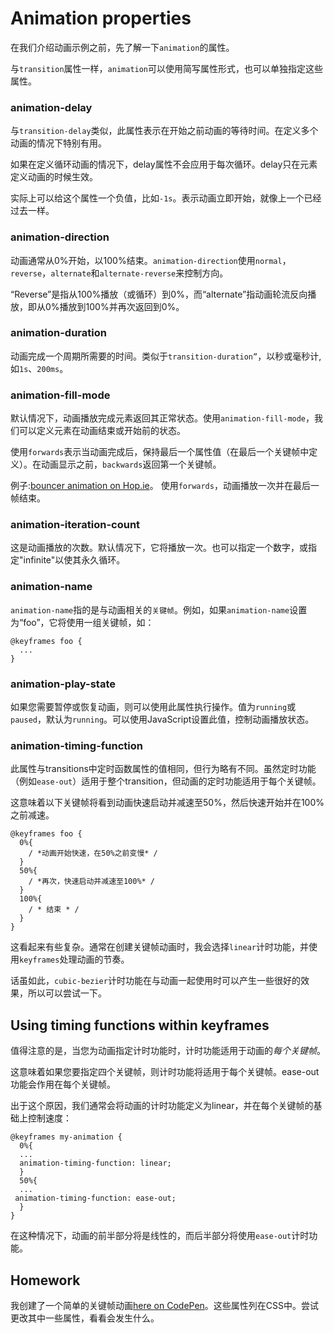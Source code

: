 # Animation properties

在我们介绍动画示例之前，先了解一下`animation`的属性。

与`transition`属性一样，`animation`可以使用简写属性形式，也可以单独指定这些属性。

### animation-delay

与`transition-delay`类似，此属性表示在开始之前动画的等待时间。在定义多个动画的情况下特别有用。

如果在定义循环动画的情况下，delay属性不会应用于每次循环。delay只在元素定义动画的时候生效。

实际上可以给这个属性一个负值，比如`-1s`。表示动画立即开始，就像上一个已经过去一样。

### animation-direction

动画通常从0%开始，以100%结束。`animation-direction`使用`normal`，`reverse`，`alternate`和`alternate-reverse`来控制方向。

“Reverse”是指从100%播放（或循环）到0%，而“alternate”指动画轮流反向播放，即从0%播放到100%并再次返回到0%。

### animation-duration

动画完成一个周期所需要的时间。类似于`transition-duration”`，以秒或毫秒计,如`1s`、`200ms`。

### animation-fill-mode

默认情况下，动画播放完成元素返回其正常状态。使用`animation-fill-mode`，我们可以定义元素在动画结束或开始前的状态。

使用`forwards`表示当动画完成后，保持最后一个属性值（在最后一个关键帧中定义）。在动画显示之前，`backwards`返回第一个关键帧。

例子:[bouncer animation on Hop.ie](http://hop.ie/)。 使用`forwards`，动画播放一次并在最后一帧结束。

### animation-iteration-count

这是动画播放的次数。默认情况下，它将播放一次。也可以指定一个数字，或指定"infinite"以使其永久循环。

### animation-name

`animation-name`指的是与动画相关的`关键帧`。例如，如果`animation-name`设置为“foo”，它将使用一组关键帧，如：

    @keyframes foo {
      ...
    }

### animation-play-state

如果您需要暂停或恢复动画，则可以使用此属性执行操作。值为`running`或`paused`，默认为`running`。可以使用JavaScript设置此值，控制动画播放状态。

### animation-timing-function

此属性与transitions中定时函数属性的值相同，但行为略有不同。虽然定时功能（例如`ease-out`）适用于整个transition，但动画的定时功能适用于每个关键帧。

这意味着以下关键帧将看到动画快速启动并减速至50%，然后快速开始并在100%之前减速。

    @keyframes foo {
      0%{
        / *动画开始快速，在50%之前变慢* /
      }
      50%{
        / *再次，快速启动并减速至100%* /
      }
      100%{
        / * 结束 * /
      }
    }

这看起来有些复杂。通常在创建关键帧动画时，我会选择`linear`计时功能，并使用`keyframes`处理动画的节奏。

话虽如此，`cubic-bezier`计时功能在与动画一起使用时可以产生一些很好的效果，所以可以尝试一下。

## Using timing functions within keyframes

值得注意的是，当您为动画指定计时功能时，计时功能适用于动画的*每个关键帧*。

这意味着如果您要指定四个关键帧，则计时功能将适用于每个关键帧。ease-out功能会作用在每个关键帧。

出于这个原因，我们通常会将动画的计时功能定义为linear，并在每个关键帧的基础上控制速度：

    @keyframes my-animation {
      0%{
      ...
      animation-timing-function: linear;
      }
      50%{
      ...
     animation-timing-function: ease-out;
      }
    }

在这种情况下，动画的前半部分将是线性的，而后半部分将使用`ease-out`计时功能。

## Homework

我创建了一个简单的关键帧动画[here on CodePen](http://codepen.io/donovanh/pen/MYMJRd?editors=010)。这些属性列在CSS中。尝试更改其中一些属性，看看会发生什么。